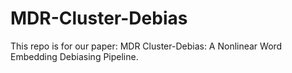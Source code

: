 # MDR-Cluster-Debias
This repo is for our paper: MDR Cluster-Debias: A Nonlinear Word Embedding Debiasing Pipeline.
